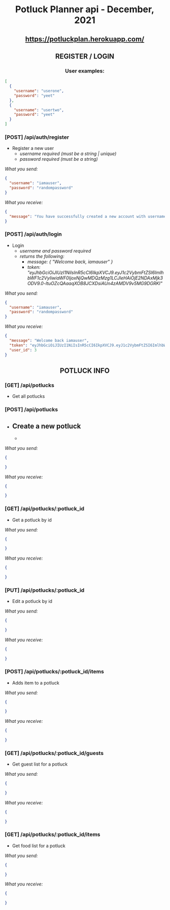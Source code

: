 # <p align="center">Potluck Planner api - December, 2021</p>

## <p align="center">https://potluckplan.herokuapp.com/</p>

## <p align="center">REGISTER / LOGIN</p>

### <p align="center">User examples:</p>

```json
[
  {
    "username": "userone",
    "password": "yeet"
  },
  {
    "username": "usertwo",
    "password": "yeet"
  }
]
```

### [POST] /api/auth/register

- Register a new user
  - _username required (must be a string | unique)_
  - _password required (must be a string)_

_What you send:_

```json
{
  "username": "iamauser",
  "password": "randompassword"
}
```

_What you receive:_

```json
{
  "message": "You have successfully created a new account with username 'iamauser'"
}
```

### [POST] /api/auth/login

- Login
  - _username and password required_
  - _returns the following:_
    - _message: { "Welcome back, iamauser" }_
    - _token: "eyJhbGciOiJIUzI1NiIsInR5cCI6IkpXVCJ9.eyJ1c2VybmFtZSI6ImlhbWF1c2VyIiwiaWF0IjoxNjQwMDQzMzg1LCJleHAiOjE2NDAxMjk3ODV9.0-ltuOZcQAaaqXOB8JCXDsiAUn4zAMDV9v5MG9DGRKI"_

_What you send:_

```json
{
  "username": "iamauser",
  "password": "randompassword"
}
```

_What you receive:_

```json
{
  "message": "Welcome back iamauser",
  "token": "eyJhbGciOiJIUzI1NiIsInR5cCI6IkpXVCJ9.eyJ1c2VybmFtZSI6ImlhbWF1c2VyIiwiaWF0IjoxNjM2ODYyMDY5LCJleHAiOjE2MzY5NDg0Njl9.fhVnkCzPDA5kubS1fo3mj57AEZcon267qH7dQ5Rk7rU",
  "user_id": 3
}
```


## <p align="center">POTLUCK INFO</p>


### [GET] /api/potlucks

- Get all potlucks

### [POST] /api/potlucks

- Create a new potluck
  - 
  - 

_What you send:_

```json
{
  
}
```

_What you receive:_

```json
{
  
}
```


### [GET] /api/potlucks/:potluck_id

- Get a potluck by id

_What you send:_

```json
{
  
}
```

_What you receive:_

```json
{
  
}
```

### [PUT] /api/potlucks/:potluck_id

- Edit a potluck by id

_What you send:_

```json
{
  
}
```

_What you receive:_

```json
{
  
}
```

### [POST] /api/potlucks/:potluck_id/items

- Adds item to a potluck

_What you send:_

```json
{
  
}
```

_What you receive:_

```json
{
  
}
```


### [GET] /api/potlucks/:potluck_id/guests

- Get guest list for a potluck

_What you send:_

```json
{
  
}
```

_What you receive:_

```json
{
  
}
```

### [GET] /api/potlucks/:potluck_id/items

- Get food list for a potluck

_What you send:_

```json
{
  
}
```

_What you receive:_

```json
{
  
}
```